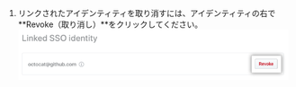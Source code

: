 1. リンクされたアイデンティティを取り消すには、アイデンティティの右で**Revoke（取り消し）**をクリックしてください。 ![取り消しボタン](/assets/images/help/saml/revoke-identity.png)
